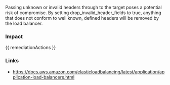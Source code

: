 
Passing unknown or invalid headers through to the target poses a potential risk of compromise.
By setting drop_invalid_header_fields to true, anything that does not conform to well known, defined headers will be removed by the load balancer.


### Impact
<!-- Add Impact here -->

<!-- DO NOT CHANGE -->
{{ remediationActions }}

### Links
- https://docs.aws.amazon.com/elasticloadbalancing/latest/application/application-load-balancers.html


